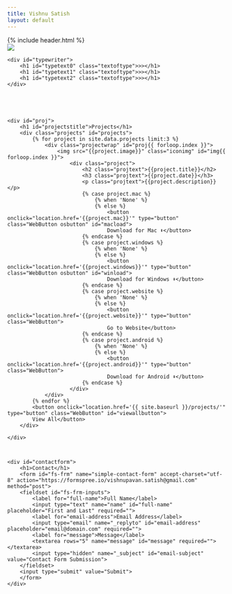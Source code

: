 ```yaml
---
title: Vishnu Satish
layout: default
---
```

<head>
    {% include header.html %}
    <link rel="apple-touch-icon" sizes="57x57" href="/apple-icon-57x57.png">
    <link rel="apple-touch-icon" sizes="60x60" href="/apple-icon-60x60.png">
    <link rel="apple-touch-icon" sizes="72x72" href="/apple-icon-72x72.png">
    <link rel="apple-touch-icon" sizes="76x76" href="/apple-icon-76x76.png">
    <link rel="apple-touch-icon" sizes="114x114" href="/apple-icon-114x114.png">
    <link rel="apple-touch-icon" sizes="120x120" href="/apple-icon-120x120.png">
    <link rel="apple-touch-icon" sizes="144x144" href="/apple-icon-144x144.png">
    <link rel="apple-touch-icon" sizes="152x152" href="/apple-icon-152x152.png">
    <link rel="apple-touch-icon" sizes="180x180" href="/apple-icon-180x180.png">
    <link rel="icon" type="image/png" sizes="192x192"  href="/android-icon-192x192.png">
    <link rel="icon" type="image/png" sizes="32x32" href="/favicon-32x32.png">
    <link rel="icon" type="image/png" sizes="96x96" href="/favicon-96x96.png">
    <link rel="icon" type="image/png" sizes="16x16" href="/favicon-16x16.png">
    <link rel="manifest" href="/manifest.json">
    <meta name="msapplication-TileColor" content="#ffffff">
    <meta name="msapplication-TileImage" content="/ms-icon-144x144.png">
    <meta name="theme-color" content="#ffffff">
</head>

<body onload="bodyOnload()" onresize="windowResized()">
<title>Vishnu Satish</title>
<div id="homepage">
    <img src="https://cdn.pixabay.com/photo/2019/07/30/16/37/sea-4373364_1280.jpg" id="backgroundimg">

    <div id="typewriter">
        <h1 id="typetext0" class="textoftype">>></h1>
        <h1 id="typetext1" class="textoftype">>></h1>
        <h1 id="typetext2" class="textoftype">>></h1>
    </div>



 

    <div id="proj">
        <h1 id="projectstitle">Projects</h1>
        <div class="projects" id="projects">
            {% for project in site.data.projects limit:3 %}
                <div class="projectwrap" id="proj{{ forloop.index }}">
                    <img src="{{project.image}}" class="iconimg" id="img{{ forloop.index }}">
                        <div class="project">
                            <h2 class="projtext">{{project.title}}</h2>
                            <h3 class="projtext">{{project.date}}</h3>
                            <p class="projtext">{{project.description}}</p>
                            {% case project.mac %}
                                {% when 'None' %}
                                {% else %}
                                    <button onclick="location.href='{{project.mac}}'" type="button" class="WebButton osbutton" id="macload">
                                    Download for Mac ⬇</button>
                            {% endcase %}
                            {% case project.windows %}
                                {% when 'None' %}
                                {% else %}
                                    <button onclick="location.href='{{project.windows}}'" type="button" class="WebButton osbutton" id="winload">
                                    Download for Windows ⬇</button>
                            {% endcase %}
                            {% case project.website %}
                                {% when 'None' %}
                                {% else %}
                                    <button onclick="location.href='{{project.website}}'" type="button" class="WebButton">
                                    Go to Website</button>
                            {% endcase %}
                            {% case project.android %}
                                {% when 'None' %}
                                {% else %}
                                    <button onclick="location.href='{{project.android}}'" type="button" class="WebButton">
                                    Download for Android ⬇</button>
                            {% endcase %}
                        </div>
                </div>
            {% endfor %}   
            <button onclick="location.href='{{ site.baseurl }}/projects/'" type="button" class="WebButton" id="viewallbutton">
            View All</button>       
        </div>

    </div>    



    <div id="contactform">
        <h1>Contact</h1>
        <form id="fs-frm" name="simple-contact-form" accept-charset="utf-8" action="https://formspree.io/vishnupavan.satish@gmail.com" method="post">
        <fieldset id="fs-frm-inputs">
            <label for="full-name">Full Name</label>
            <input type="text" name="name" id="full-name" placeholder="First and Last" required="">
            <label for="email-address">Email Address</label>
            <input type="email" name="_replyto" id="email-address" placeholder="email@domain.com" required="">
            <label for="message">Message</label>
            <textarea rows="5" name="message" id="message" required=""></textarea>
            <input type="hidden" name="_subject" id="email-subject" value="Contact Form Submission">
        </fieldset>
        <input type="submit" value="Submit">
        </form>
    </div>

</div>

</body>


<script src="assets/js/script.js"></script>


<!--
You can use HTML elements in Markdown, such as the comment element, and they won't be affected by a markdown parser. However, if you create an HTML element in your markdown file, you cannot use markdown syntax within that element's contents.
-->